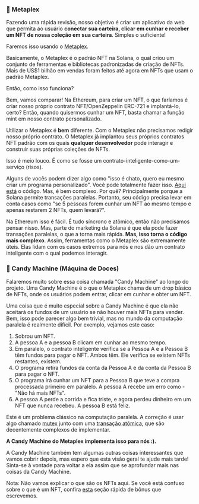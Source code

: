 ### 🐸 Metaplex

Fazendo uma rápida revisão, nosso objetivo é criar um aplicativo da web que permita ao usuário **conectar sua carteira, clicar em cunhar e receber um NFT de nossa coleção em sua carteira**. Simples o suficiente!

Faremos isso usando o [Metaplex](https://www.metaplex.com).

Basicamente, o Metaplex é o padrão NFT na Solana, o qual criou um conjunto de ferramentas e bibliotecas padronizadas de criação de NFTs. Mais de US$1 bilhão em vendas foram feitos até agora em NFTs que usam o padrão Metaplex.

Então, como isso funciona?

Bem, vamos comparar! Na Ethereum, para criar um NFT, o que faríamos é criar nosso próprio contrato NFT/OpenZeppelin ERC-721 e implantá-lo, certo? Então, quando quisermos cunhar um NFT, basta chamar a função mint em nosso contrato personalizado.

Utilizar o Metaplex é **bem** diferente. Com o Metaplex não precisamos redigir nosso próprio contrato. O Metaplex já implantou seus próprios contratos NFT padrão com os quais **qualquer desenvolvedor** pode interagir e construir suas próprias coleções de NFTs.

Isso é meio louco. É como se fosse um contrato-inteligente-como-um-serviço (risos).

Alguns de vocês podem dizer algo como "isso é chato, quero eu mesmo criar um programa personalizado". Você pode totalmente fazer isso. [Aqui está](https://github.com/metaplex-foundation/metaplex-program-library/blob/master/candy-machine/program/src/lib.rs) o código. Mas, é bem complexo. Por quê? Principalmente porque a Solana permite transações paralelas. Portanto, seu código precisa levar em conta casos como "se 5 pessoas forem cunhar um NFT ao mesmo tempo e apenas restarem 2 NFTs, quem levará?".

Na Ethereum isso é fácil. É tudo síncrono e atômico, então não precisamos pensar nisso. Mas, parte do marketing da Solana é que ela pode fazer transações paralelas, o que a torna mais rápida. **Mas, isso torna o código mais complexo**. Assim, ferramentas como o Metaplex são extremamente úteis. Elas lidam com os casos extremos para nós e nos dão um contrato inteligente com o qual podemos interagir.

### 🍭 Candy Machine (Máquina de Doces)

Falaremos muito sobre essa coisa chamada "Candy Machine" ao longo do projeto. Uma Candy Machine é o que o Metaplex chama de um drop básico de NFTs, onde os usuários podem entrar, clicar em cunhar e obter um NFT.

Uma coisa que é muito especial sobre a Candy Machine é que ela não aceitará os fundos de um usuário se não houver mais NFTs para vender. Bem, isso pode parecer algo bem trivial, mas no mundo da computação paralela é realmente difícil. Por exemplo, vejamos este caso:



1. Sobrou um NFT.
2. A pessoa A e a pessoa B clicam em cunhar ao mesmo tempo.
3. Em paralelo, o contrato inteligente verifica se a Pessoa A e a Pessoa B têm fundos para pagar o NFT. Ambos têm. Ele verifica se existem NFTs restantes, existem.
4. O programa retira fundos da conta da Pessoa A e da conta da Pessoa B para pagar o NFT.
5. O programa irá cunhar um NFT para a Pessoa B que teve a compra processada primeiro em paralelo. A pessoa A recebe um erro como - "Não há mais NFTs".
6. A pessoa A perde a corrida e fica triste, e agora perdeu dinheiro em um NFT que nunca recebeu. A pessoa B está feliz.

Este é um problema clássico na computação paralela. A correção é usar algo chamado [mutex](https://doc.rust-lang.org/std/sync/struct.Mutex.html) junto com uma [transação atômica](https://en.wikipedia.org/wiki/Atomicity_(database_systems)), que são decentemente complexos de implementar.

**A Candy Machine do Metaplex implementa isso para nós :).**

A Candy Machine também tem algumas outras coisas interessantes que vamos cobrir depois, mas espero que esta visão geral te ajude mais tarde! Sinta-se à vontade para voltar a ela assim que se aprofundar mais nas coisas da Candy Machine.

Nota: Não vamos explicar o que são os NFTs aqui. Se você está confuso sobre o que é um NFT, confira [esta](https://github.com/w3b3d3v/buildspace-projects/blob/main/NFT_Collection/pt-br/Section_1/Lesson_1_What_is_a_NFT.md) seção rápida de bônus que escrevemos.